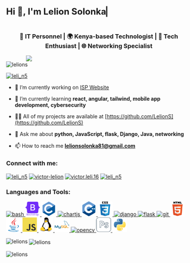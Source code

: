 <h1 style="
        display: inline-block;
        overflow: hidden;
        white-space: nowrap;
        border-right: 3px solid black;
        animation: typing 4s steps(40, end) 1s 1 normal both, blink-caret .75s step-end infinite;
        font-size: 24px;
        text-align: center;
    ">Hi 👋, I'm Lelion Solonka</h1>
<h3 align="center">💼 IT Personnel | 🌍 Kenya-based Technologist | 🚀 Tech Enthusiast | 🌐 Networking Specialist</h3>
<img src="https://i.giphy.com/media/v1.Y2lkPTc5MGI3NjExZ3M2ZmxoY3JsNW15Ym0zc2dqY2s0emhnb3ZvaGxkZ3o1OGtlaW96MSZlcD12MV9pbnRlcm5hbF9naWZfYnlfaWQmY3Q9Zw/vZu2VmycJ890tP5IdH/giphy.gif" width="450px" align="right" alt+"">

<p align="left"> <img src="https://komarev.com/ghpvc/?username=lelions&label=Profile%20views&color=0e75b6&style=flat" alt="lelions" /> </p>

<p align="left"> <a href="https://twitter.com/leli_n5" target="blank"><img src="https://img.shields.io/twitter/follow/leli_n5?logo=twitter&style=for-the-badge" alt="leli_n5" /></a> </p>

- 🔭 I’m currently working on [ISP Website](https://github.com/LelionS/ISP-mnonitoring_page)

- 🌱 I’m currently learning **react, angular, tailwind, mobile app development, cybersecurity**

- 👨‍💻 All of my projects are available at [https://github.com/LelionS](https://github.com/LelionS)

- 💬 Ask me about **python, JavaScript, flask, Django, Java, networking**

- 📫 How to reach me **lelionsolonka81@gmail.com**

<h3 align="left">Connect with me:</h3>
<p align="left">
<a href="https://twitter.com/leli_n5" target="blank"><img align="center" src="https://raw.githubusercontent.com/rahuldkjain/github-profile-readme-generator/master/src/images/icons/Social/twitter.svg" alt="leli_n5" height="30" width="40" /></a>
<a href="https://linkedin.com/in/victor-lelion" target="blank"><img align="center" src="https://raw.githubusercontent.com/rahuldkjain/github-profile-readme-generator/master/src/images/icons/Social/linked-in-alt.svg" alt="victor-lelion" height="30" width="40" /></a>
<a href="https://fb.com/victor.leli.16" target="blank"><img align="center" src="https://raw.githubusercontent.com/rahuldkjain/github-profile-readme-generator/master/src/images/icons/Social/facebook.svg" alt="victor.leli.16" height="30" width="40" /></a>
<a href="https://instagram.com/leli_n5" target="blank"><img align="center" src="https://raw.githubusercontent.com/rahuldkjain/github-profile-readme-generator/master/src/images/icons/Social/instagram.svg" alt="leli_n5" height="30" width="40" /></a>
</p>

<h3 align="left">Languages and Tools:</h3>
<p align="left"> <a href="https://www.gnu.org/software/bash/" target="_blank" rel="noreferrer"> <img src="https://www.vectorlogo.zone/logos/gnu_bash/gnu_bash-icon.svg" alt="bash" width="40" height="40"/> </a> <a href="https://getbootstrap.com" target="_blank" rel="noreferrer"> <img src="https://raw.githubusercontent.com/devicons/devicon/master/icons/bootstrap/bootstrap-plain-wordmark.svg" alt="bootstrap" width="40" height="40"/> </a> <a href="https://www.cprogramming.com/" target="_blank" rel="noreferrer"> <img src="https://raw.githubusercontent.com/devicons/devicon/master/icons/c/c-original.svg" alt="c" width="40" height="40"/> </a> <a href="https://www.chartjs.org" target="_blank" rel="noreferrer"> <img src="https://www.chartjs.org/media/logo-title.svg" alt="chartjs" width="40" height="40"/> </a> <a href="https://www.w3schools.com/cpp/" target="_blank" rel="noreferrer"> <img src="https://raw.githubusercontent.com/devicons/devicon/master/icons/cplusplus/cplusplus-original.svg" alt="cplusplus" width="40" height="40"/> </a> <a href="https://www.w3schools.com/css/" target="_blank" rel="noreferrer"> <img src="https://raw.githubusercontent.com/devicons/devicon/master/icons/css3/css3-original-wordmark.svg" alt="css3" width="40" height="40"/> </a> <a href="https://www.djangoproject.com/" target="_blank" rel="noreferrer"> <img src="https://cdn.worldvectorlogo.com/logos/django.svg" alt="django" width="40" height="40"/> </a> <a href="https://flask.palletsprojects.com/" target="_blank" rel="noreferrer"> <img src="https://www.vectorlogo.zone/logos/pocoo_flask/pocoo_flask-icon.svg" alt="flask" width="40" height="40"/> </a> <a href="https://git-scm.com/" target="_blank" rel="noreferrer"> <img src="https://www.vectorlogo.zone/logos/git-scm/git-scm-icon.svg" alt="git" width="40" height="40"/> </a> <a href="https://www.w3.org/html/" target="_blank" rel="noreferrer"> <img src="https://raw.githubusercontent.com/devicons/devicon/master/icons/html5/html5-original-wordmark.svg" alt="html5" width="40" height="40"/> </a> <a href="https://www.java.com" target="_blank" rel="noreferrer"> <img src="https://raw.githubusercontent.com/devicons/devicon/master/icons/java/java-original.svg" alt="java" width="40" height="40"/> </a> <a href="https://developer.mozilla.org/en-US/docs/Web/JavaScript" target="_blank" rel="noreferrer"> <img src="https://raw.githubusercontent.com/devicons/devicon/master/icons/javascript/javascript-original.svg" alt="javascript" width="40" height="40"/> </a> <a href="https://www.linux.org/" target="_blank" rel="noreferrer"> <img src="https://raw.githubusercontent.com/devicons/devicon/master/icons/linux/linux-original.svg" alt="linux" width="40" height="40"/> </a> <a href="https://www.mysql.com/" target="_blank" rel="noreferrer"> <img src="https://raw.githubusercontent.com/devicons/devicon/master/icons/mysql/mysql-original-wordmark.svg" alt="mysql" width="40" height="40"/> </a> <a href="https://opencv.org/" target="_blank" rel="noreferrer"> <img src="https://www.vectorlogo.zone/logos/opencv/opencv-icon.svg" alt="opencv" width="40" height="40"/> </a> <a href="https://www.photoshop.com/en" target="_blank" rel="noreferrer"> <img src="https://raw.githubusercontent.com/devicons/devicon/master/icons/photoshop/photoshop-line.svg" alt="photoshop" width="40" height="40"/> </a> <a href="https://www.python.org" target="_blank" rel="noreferrer"> <img src="https://raw.githubusercontent.com/devicons/devicon/master/icons/python/python-original.svg" alt="python" width="40" height="40"/> </a> </p>

<p><img align="left" src="https://github-readme-stats.vercel.app/api/top-langs?username=lelions&show_icons=true&locale=en&layout=compact" alt="lelions" /></p>

<p>&nbsp;<img align="center" src="https://github-readme-stats.vercel.app/api?username=lelions&show_icons=true&locale=en" alt="lelions" /></p>

<p><img align="center" src="https://github-readme-streak-stats.herokuapp.com/?user=lelions&" alt="lelions" /></p>


###
